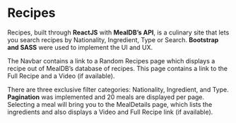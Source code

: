 # Recipes

Recipes, built through **ReactJS** with **MealDB’s API**, is a culinary site that lets you search recipes by Nationality, Ingredient, Type or Search. **Bootstrap and SASS** were used to implement the UI and UX.

The Navbar contains a link to a Random Recipes page which displays a recipe out of MealDB’s database of recipes. 
This page contains a link to the Full Recipe and a Video (if available).

There are three exclusive filter categories: Nationality, Ingredient, and Type. 
**Pagination** was implemented and 20 meals are displayed per page. 
Selecting a meal will bring you to the MealDetails page, which lists the ingredients 
and also displays a Video and Full Recipe link (if available).
